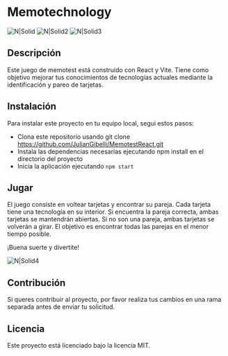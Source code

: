# Memotechnology
![N|Solid](https://external-content.duckduckgo.com/iu/?u=https%3A%2F%2Fwww.drupal.org%2Ffiles%2Fproject-images%2Freact.jpg&f=1&nofb=1&ipt=66f5112329aa4307fb787eecdda154f4d0a8c48a8fe84d5edd8c9bdd96a82ac1&ipo=images) ![N|Solid2](https://icongr.am/devicon/typescript-original.svg?size=128&color=currentColor) ![N|Solid3](https://archive.org/services/img/github.com-vitejs-vite_-_2021-02-20_21-03-38) 

## Descripción
Este juego de memotest está construido con React y Vite. Tiene como objetivo mejorar tus conocimientos de tecnologías actuales mediante la identificación y pareo de tarjetas.

## Instalación
Para instalar este proyecto en tu equipo local, segui estos pasos:

- Clona este repositorio usando git clone https://github.com/JulianGibelli/MemotestReact.git
- Instala las dependencias necesarias ejecutando npm install en el directorio del proyecto
- Inicia la aplicación ejecutando `npm start`

## Jugar
El juego consiste en voltear tarjetas y encontrar su pareja. Cada tarjeta tiene una tecnología en su interior. Si encuentra la pareja correcta, ambas tarjetas se mantendrán abiertas. Si no son una pareja, ambas tarjetas se volverán a girar. El objetivo es encontrar todas las parejas en el menor tiempo posible.

¡Buena suerte y divertite!

![N|Solid4](https://i.ibb.co/QJfwrZv/Captura-desde-2023-02-08-15-19-25.png)

## Contribución
Si queres contribuir al proyecto, por favor realiza tus cambios en una rama separada antes de enviar tu solicitud.

## Licencia
Este proyecto está licenciado bajo la licencia MIT. 

